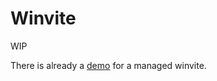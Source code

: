 # Winvite
WIP

There is already a [demo](https://github.com/EliasSchaut/Winvite-Demo) for a managed winvite.
